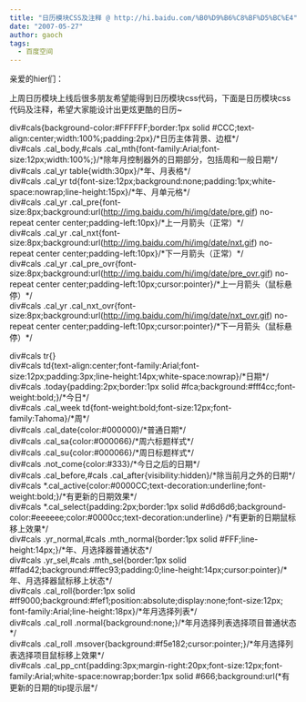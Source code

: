 ```yaml
---
title: "日历模块CSS及注释 @ http://hi.baidu.com/%B0%D9%B6%C8%BF%D5%BC%E4"
date: "2007-05-27"
author: gaoch
tags:
  - 百度空间
---
```


亲爱的hier们：

上周日历模块上线后很多朋友希望能得到日历模块css代码，下面是日历模块css代码及注释，希望大家能设计出更炫更酷的日历~

div\#cals{background-color:\#FFFFFF;border:1px solid
\#CCC;text-align:center;width:100%;padding:2px}/\*日历主体背景、边框\*/  
div\#cals .cal\_body,\#cals
.cal\_mth{font-family:Arial;font-size:12px;width:100%;}/\*除年月控制器外的日期部分，包括周和一般日期\*/  
div\#cals .cal\_yr table{width:30px}/\*年、月表格\*/  
div\#cals .cal\_yr
td{font-size:12px;background:none;padding:1px;white-space:nowrap;line-height:15px}/\*年、月单元格\*/  
div\#cals .cal\_yr
.cal\_pre{font-size:8px;background:url(<http://img.baidu.com/hi/img/date/pre.gif>)
no-repeat center center;padding-left:10px}/\*上一月箭头（正常）\*/  
div\#cals .cal\_yr
.cal\_nxt{font-size:8px;background:url(<http://img.baidu.com/hi/img/date/nxt.gif>)
no-repeat center center;padding-left:10px}/\*下一月箭头（正常）\*/  
div\#cals .cal\_yr
.cal\_pre\_ovr{font-size:8px;background:url(<http://img.baidu.com/hi/img/date/pre_ovr.gif>)
no-repeat center
center;padding-left:10px;cursor:pointer}/\*上一月箭头（鼠标悬停）\*/  
div\#cals .cal\_yr
.cal\_nxt\_ovr{font-size:8px;background:url(<http://img.baidu.com/hi/img/date/nxt_ovr.gif>)
no-repeat center
center;padding-left:10px;cursor:pointer}/\*下一月箭头（鼠标悬停）\*/

div\#cals tr{}  
div\#cals
td{text-align:center;font-family:Arial;font-size:12px;padding:3px;line-height:14px;white-space:nowrap}/\*日期\*/  
div\#cals .today{padding:2px;border:1px solid
\#fca;background:\#fff4cc;font-weight:bold;}/\*今日\*/  
div\#cals .cal\_week
td{font-weight:bold;font-size:12px;font-family:Tahoma}/\*周\*/  
div\#cals .cal\_date{color:\#000000}/\*普通日期\*/  
div\#cals .cal\_sa{color:\#000066}/\*周六标题样式\*/  
div\#cals .cal\_su{color:\#000066}/\*周日标题样式\*/  
div\#cals .not\_come{color:\#333}/\*今日之后的日期\*/  
div\#cals .cal\_before,\#cals
.cal\_after{visibility:hidden}/\*除当前月之外的日期\*/  
div\#cals
\*.cal\_active{color:\#0000CC;text-decoration:underline;font-weight:bold;}/\*有更新的日期效果\*/  
div\#cals \*.cal\_select{padding:2px;border:1px solid
\#d6d6d6;background-color:\#eeeeee;color:\#0000cc;text-decoration:underline}
/\*有更新的日期鼠标移上效果\*/  
div\#cals .yr\_normal,\#cals .mth\_normal{border:1px solid
\#FFF;line-height:14px;}/\*年、月选择器普通状态\*/  
div\#cals .yr\_sel,\#cals .mth\_sel{border:1px solid
\#ffad42;background:\#ffec93;padding:0;line-height:14px;cursor:pointer}/\*
年、月选择器鼠标移上状态\*/  
div\#cals .cal\_roll{border:1px solid
\#ff9000;background:\#fef1;position:absolute;display:none;font-size:12px;
font-family:Arial;line-height:18px}/\*年月选择列表\*/  
div\#cals .cal\_roll
.normal{background:none;}/\*年月选择列表选择项目普通状态\*/  
div\#cals .cal\_roll
.msover{background:\#f5e182;cursor:pointer;}/\*年月选择列表选择项目鼠标移上效果\*/  
div\#cals
.cal\_pp\_cnt{padding:3px;margin-right:20px;font-size:12px;font-family:Arial;white-space:nowrap;border:1px
solid \#666;background:url(\*有更新的日期的tip提示层\*/
